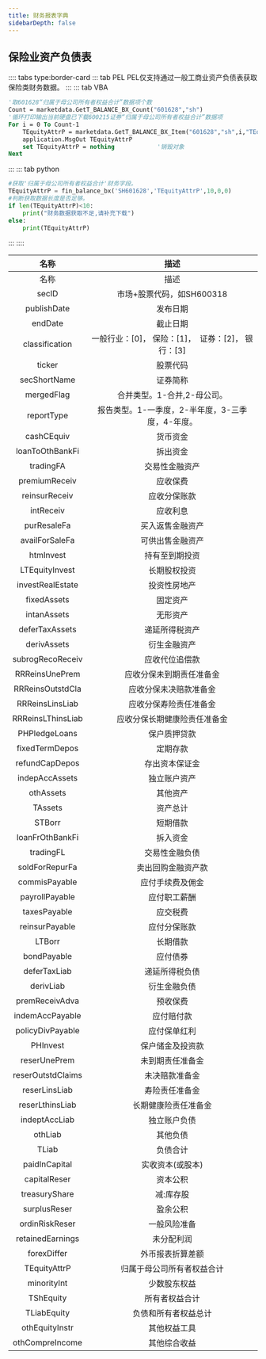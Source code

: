 ```yaml
---
title: 财务报表字典
sidebarDepth: false
---
```



## 保险业资产负债表



:::: tabs type:border-card
::: tab PEL
PEL仅支持通过一般工商业资产负债表获取保险类财务数据。
:::
::: tab VBA
```vb
'取601628“归属于母公司所有者权益合计”数据项个数
Count = marketdata.GetT_BALANCE_BX_Count("601628","sh")
'循环打印输出当前硬盘已下载600215证券“归属于母公司所有者权益合计”数据项 
For i = 0 To Count-1
    TEquityAttrP = marketdata.GetT_BALANCE_BX_Item("601628","sh",i,"TEquityAttrP")
    application.MsgOut TEquityAttrP
    set TEquityAttrP = nothing            '销毁对象 
Next
  ```
:::
::: tab python
```py
#获取'归属于母公司所有者权益合计'财务字段。
TEquityAttrP = fin_balance_bx('SH601628','TEquityAttrP',10,0,0)
#判断获取数据长度是否足够。
if len(TEquityAttrP)<10:
    print("财务数据获取不足,请补充下载")
else:
    print(TEquityAttrP)
```
:::
::::


|名称 | 描述 |
|:---------:|:----------:|
|	名称	|	描述	|
|	secID	|	市场+股票代码，如SH600318	|
|	publishDate	|	发布日期	|
|	endDate	|	截止日期	|
|	classification	|	一般行业：[0]， 保险：[1]，  证券：[2]， 银行：[3]	|
|	ticker	|	股票代码	|
|	secShortName	|	证券简称	|
|	mergedFlag	|	合并类型。1-合并,2-母公司。	|
|	reportType	|	报告类型。1-一季度，2-半年度，3-三季度，4-年度。	|
|	cashCEquiv	|	货币资金	|
|	loanToOthBankFi	|	拆出资金	|
|	tradingFA	|	交易性金融资产	|
|	premiumReceiv	|	应收保费	|
|	reinsurReceiv	|	应收分保账款	|
|	intReceiv	|	应收利息	|
|	purResaleFa	|	买入返售金融资产	|
|	availForSaleFa	|	可供出售金融资产	|
|	htmInvest	|	持有至到期投资	|
|	LTEquityInvest	|	长期股权投资	|
|	investRealEstate	|	投资性房地产	|
|	fixedAssets	|	固定资产	|
|	intanAssets	|	无形资产	|
|	deferTaxAssets	|	递延所得税资产	|
|	derivAssets	|	衍生金融资产	|
|	subrogRecoReceiv	|	应收代位追偿款	|
|	RRReinsUnePrem	|	应收分保未到期责任准备金	|
|	RRReinsOutstdCla	|	应收分保未决赔款准备金	|
|	RRReinsLinsLiab	|	应收分保寿险责任准备金	|
|	RRReinsLThinsLiab	|	应收分保长期健康险责任准备金	|
|	PHPledgeLoans	|	保户质押贷款	|
|	fixedTermDepos	|	定期存款	|
|	refundCapDepos	|	存出资本保证金	|
|	indepAccAssets	|	独立账户资产	|
|	othAssets	|	其他资产	|
|	TAssets	|	资产总计	|
|	STBorr	|	短期借款	|
|	loanFrOthBankFi	|	拆入资金	|
|	tradingFL	|	交易性金融负债	|
|	soldForRepurFa	|	卖出回购金融资产款	|
|	commisPayable	|	应付手续费及佣金	|
|	payrollPayable	|	应付职工薪酬	|
|	taxesPayable	|	应交税费	|
|	reinsurPayable	|	应付分保账款	|
|	LTBorr	|	长期借款	|
|	bondPayable	|	应付债券	|
|	deferTaxLiab	|	递延所得税负债	|
|	derivLiab	|	衍生金融负债	|
|	premReceivAdva	|	预收保费	|
|	indemAccPayable	|	应付赔付款	|
|	policyDivPayable	|	应付保单红利	|
|	PHInvest	|	保户储金及投资款	|
|	reserUnePrem	|	未到期责任准备金	|
|	reserOutstdClaims	|	未决赔款准备金	|
|	reserLinsLiab	|	寿险责任准备金	|
|	reserLthinsLiab	|	长期健康险责任准备金	|
|	indeptAccLiab	|	独立账户负债	|
|	othLiab	|	其他负债	|
|	TLiab	|	负债合计	|
|	paidInCapital	|	实收资本(或股本)	|
|	capitalReser	|	资本公积	|
|	treasuryShare	|	减:库存股	|
|	surplusReser	|	盈余公积	|
|	ordinRiskReser	|	一般风险准备	|
|	retainedEarnings	|	未分配利润	|
|	forexDiffer	|	外币报表折算差额	|
|	TEquityAttrP	|	归属于母公司所有者权益合计	|
|	minorityInt	|	少数股东权益	|
|	TShEquity	|	所有者权益合计	|
|	TLiabEquity	|	负债和所有者权益总计	|
|	othEquityInstr	|	其他权益工具	|
|	othCompreIncome	|	其他综合收益	|